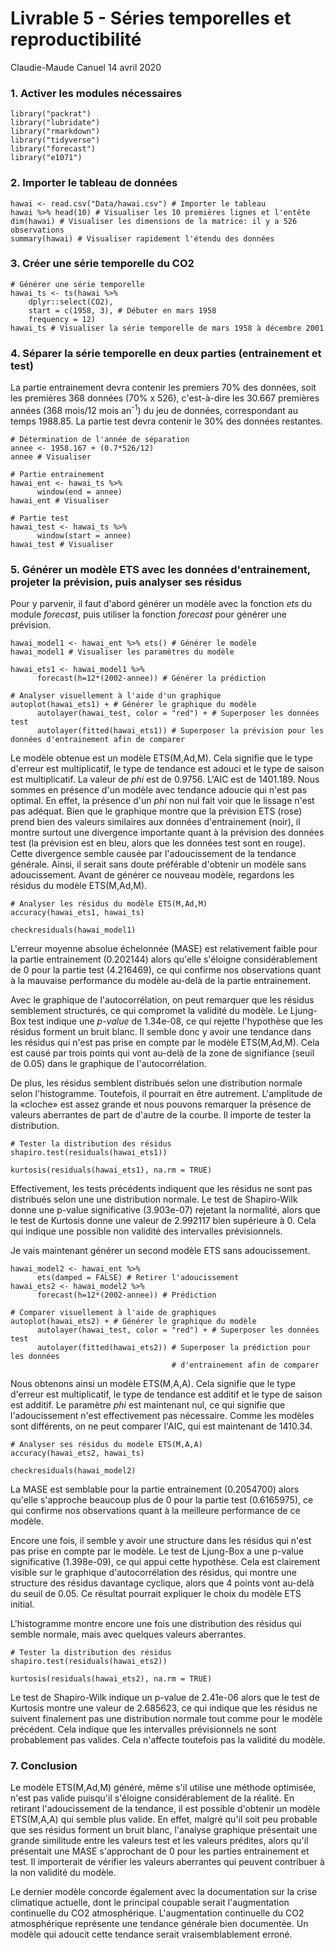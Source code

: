 Livrable 5 - Séries temporelles et reproductibilité
================
Claudie-Maude Canuel
14 avril 2020

### 1. Activer les modules nécessaires

    library("packrat")
    library("lubridate")
    library("rmarkdown")
    library("tidyverse")
    library("forecast")
    library("e1071")

### 2. Importer le tableau de données

    hawai <- read.csv("Data/hawai.csv") # Importer le tableau
    hawai %>% head(10) # Visualiser les 10 premières lignes et l'entête
    dim(hawai) # Visualiser les dimensions de la matrice: il y a 526 observations
    summary(hawai) # Visualiser rapidement l'étendu des données

### 3. Créer une série temporelle du CO2

    # Générer une série temporelle
    hawai_ts <- ts(hawai %>%
        dplyr::select(CO2),
        start = c(1958, 3), # Débuter en mars 1958
        frequency = 12)
    hawai_ts # Visualiser la série temporelle de mars 1958 à décembre 2001

### 4. Séparer la série temporelle en deux parties (entrainement et test)

La partie entrainement devra contenir les premiers 70% des données, soit les premières 368 données (70% x 526), c'est-à-dire les 30.667 premières années (368 mois/12 mois an<sup>-1</sup>) du jeu de données, correspondant au temps 1988.85. La partie test devra contenir le 30% des données restantes.

    # Détermination de l'année de séparation
    annee <- 1958.167 + (0.7*526/12)
    annee # Visualiser

    # Partie entrainement
    hawai_ent <- hawai_ts %>%
          window(end = annee)
    hawai_ent # Visualiser

    # Partie test
    hawai_test <- hawai_ts %>%
          window(start = annee)
    hawai_test # Visualiser

### 5. Générer un modèle ETS avec les données d'entrainement, projeter la prévision, puis analyser ses résidus

Pour y parvenir, il faut d'abord générer un modèle avec la fonction *ets* du module *forecast*, puis utiliser la fonction *forecast* pour générer une prévision.

    hawai_model1 <- hawai_ent %>% ets() # Générer le modèle
    hawai_model1 # Visualiser les paramètres du modèle

    hawai_ets1 <- hawai_model1 %>% 
          forecast(h=12*(2002-annee)) # Générer la prédiction

    # Analyser visuellement à l'aide d'un graphique
    autoplot(hawai_ets1) + # Générer le graphique du modèle 
          autolayer(hawai_test, color = "red") + # Superposer les données test
          autolayer(fitted(hawai_ets1)) # Superposer la prévision pour les données d'entrainement afin de comparer

Le modèle obtenue est un modèle ETS(M,Ad,M). Cela signifie que le type d'erreur est multiplicatif, le type de tendance est adouci et le type de saison est multiplicatif. La valeur de *phi* est de 0.9756. L'AIC est de 1401.189. Nous sommes en présence d'un modèle avec tendance adoucie qui n'est pas optimal. En effet, la présence d'un *phi* non nul fait voir que le lissage n'est pas adéquat. Bien que le graphique montre que la prévision ETS (rose) prend bien des valeurs similaires aux données d'entrainement (noir), il montre surtout une divergence importante quant à la prévision des données test (la prévision est en bleu, alors que les données test sont en rouge). Cette divergence semble causée par l'adoucissement de la tendance générale. Ainsi, il serait sans doute préférable d'obtenir un modèle sans adoucissement. Avant de générer ce nouveau modèle, regardons les résidus du modèle ETS(M,Ad,M).

    # Analyser les résidus du modèle ETS(M,Ad,M)
    accuracy(hawai_ets1, hawai_ts)

    checkresiduals(hawai_model1)

L'erreur moyenne absolue échelonnée (MASE) est relativement faible pour la partie entrainement (0.202144) alors qu'elle s'éloigne considérablement de 0 pour la partie test (4.216469), ce qui confirme nos observations quant à la mauvaise performance du modèle au-delà de la partie entrainement.

Avec le graphique de l'autocorrélation, on peut remarquer que les résidus semblement structurés, ce qui compromet la validité du modèle. Le Ljung-Box test indique une *p-value* de 1.34e-08, ce qui rejette l'hypothèse que les résidus forment un bruit blanc. Il semble donc y avoir une tendance dans les résidus qui n'est pas prise en compte par le modèle ETS(M,Ad,M). Cela est causé par trois points qui vont au-delà de la zone de signifiance (seuil de 0.05) dans le graphique de l'autocorrélation.

De plus, les résidus semblent distribués selon une distribution normale selon l'histogramme. Toutefois, il pourrait en être autrement. L'amplitude de la «cloche» est assez grande et nous pouvons remarquer la présence de valeurs aberrantes de part de d'autre de la courbe. Il importe de tester la distribution.

    # Tester la distribution des résidus
    shapiro.test(residuals(hawai_ets1)) 

    kurtosis(residuals(hawai_ets1), na.rm = TRUE) 

Effectivement, les tests précédents indiquent que les résidus ne sont pas distribués selon une une distribution normale. Le test de Shapiro-Wilk donne une p-value significative (3.903e-07) rejetant la normalité, alors que le test de Kurtosis donne une valeur de 2.992117 bien supérieure à 0. Cela qui indique une possible non validité des intervalles prévisionnels.

Je vais maintenant générer un second modèle ETS sans adoucissement.

    hawai_model2 <- hawai_ent %>%
          ets(damped = FALSE) # Retirer l'adoucissement
    hawai_ets2 <- hawai_model2 %>%
          forecast(h=12*(2002-annee)) # Prédiction

    # Comparer visuellement à l'aide de graphiques
    autoplot(hawai_ets2) + # Générer le graphique du modèle 
          autolayer(hawai_test, color = "red") + # Superposer les données test
          autolayer(fitted(hawai_ets2)) # Superposer la prédiction pour les données
                                        # d'entrainement afin de comparer

Nous obtenons ainsi un modèle ETS(M,A,A). Cela signifie que le type d'erreur est multiplicatif, le type de tendance est additif et le type de saison est additif. Le paramètre *phi* est maintenant nul, ce qui signifie que l'adoucissement n'est effectivement pas nécessaire. Comme les modèles sont différents, on ne peut comparer l'AIC, qui est maintenant de 1410.34.

    # Analyser ses résidus du modèle ETS(M,A,A)
    accuracy(hawai_ets2, hawai_ts)

    checkresiduals(hawai_model2)

La MASE est semblable pour la partie entrainement (0.2054700) alors qu'elle s'approche beaucoup plus de 0 pour la partie test (0.6165975), ce qui confirme nos observations quant à la meilleure performance de ce modèle.

Encore une fois, il semble y avoir une structure dans les résidus qui n'est pas prise en compte par le modèle. Le test de Ljung-Box a une p-value significative (1.398e-09), ce qui appui cette hypothèse. Cela est clairement visible sur le graphique d'autocorrélation des résidus, qui montre une structure des résidus davantage cyclique, alors que 4 points vont au-delà du seuil de 0.05. Ce résultat pourrait expliquer le choix du modèle ETS initial.

L'histogramme montre encore une fois une distribution des résidus qui semble normale, mais avec quelques valeurs aberrantes.

    # Tester la distribution des résidus
    shapiro.test(residuals(hawai_ets2)) 

    kurtosis(residuals(hawai_ets2), na.rm = TRUE)

Le test de Shapiro-Wilk indique un p-value de 2.41e-06 alors que le test de Kurtosis montre une valeur de 2.685623, ce qui indique que les résidus ne suivent finalement pas une distribution normale tout comme pour le modèle précédent. Cela indique que les intervalles prévisionnels ne sont probablement pas valides. Cela n'affecte toutefois pas la validité du modèle.

### 7. Conclusion

Le modèle ETS(M,Ad,M) généré, même s'il utilise une méthode optimisée, n'est pas valide puisqu'il s'éloigne considérablement de la réalité. En retirant l'adoucissement de la tendance, il est possible d'obtenir un modèle ETS(M,A,A) qui semble plus valide. En effet, malgré qu'il soit peu probable que ses résidus forment un bruit blanc, l'analyse graphique présentait une grande similitude entre les valeurs test et les valeurs prédites, alors qu'il présentait une MASE s'approchant de 0 pour les parties entrainement et test. Il importerait de vérifier les valeurs aberrantes qui peuvent contribuer à la non validité du modèle.

Le dernier modèle concorde également avec la documentation sur la crise climatique actuelle, dont le principal coupable serait l'augmentation continuelle du CO2 atmosphérique. L'augmentation continuelle du CO2 atmosphérique représente une tendance générale bien documentée. Un modèle qui adoucit cette tendance serait vraisemblablement erroné.
